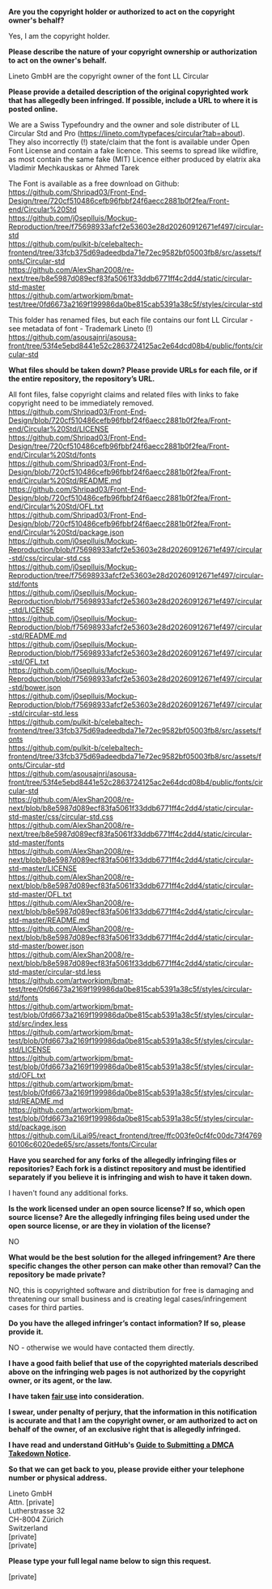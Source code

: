 **Are you the copyright holder or authorized to act on the copyright owner's behalf?**

Yes, I am the copyright holder.

**Please describe the nature of your copyright ownership or authorization to act on the owner's behalf.**

Lineto GmbH are the copyright owner of the font LL Circular

**Please provide a detailed description of the original copyrighted work that has allegedly been infringed. If possible, include a URL to where it is posted online.**

We are a Swiss Typefoundry and the owner and sole distributer of LL Circular Std and Pro (https://lineto.com/typefaces/circular?tab=about).  
They also incorrectly (!) state/claim that the font is available under Open Font License and contain a fake licence. This seems to spread like wildfire, as most contain the same fake (MIT) Licence either produced by elatrix aka Vladimir Mechkauskas or Ahmed Tarek

The Font is available as a free download on Github:  
https://github.com/Shripad03/Front-End-Design/tree/720cf510486cefb96fbbf24f6aecc2881b0f2fea/Front-end/Circular%20Std  
https://github.com/j0seplluis/Mockup-Reproduction/tree/f75698933afcf2e53603e28d20260912671ef497/circular-std  
https://github.com/pulkit-b/celebaltech-frontend/tree/33fcb375d69adeedbda71e72ec9582bf05003fb8/src/assets/fonts/Circular-std  
https://github.com/AlexShan2008/re-next/tree/b8e5987d089ecf83fa5061f33ddb6771ff4c2dd4/static/circular-std-master  
https://github.com/artworkjpm/bmat-test/tree/0fd6673a2169f199986da0be815cab5391a38c5f/styles/circular-std  

This folder has renamed files, but each file contains our font LL Circular - see metadata of font - Trademark Lineto (!)  
https://github.com/asousajnri/asousa-front/tree/53f4e5ebd8441e52c2863724125ac2e64dcd08b4/public/fonts/circular-std

**What files should be taken down? Please provide URLs for each file, or if the entire repository, the repository’s URL.**

All font files, false copyright claims and related files with links to fake copyright need to be immediately removed.  
https://github.com/Shripad03/Front-End-Design/blob/720cf510486cefb96fbbf24f6aecc2881b0f2fea/Front-end/Circular%20Std/LICENSE  
https://github.com/Shripad03/Front-End-Design/tree/720cf510486cefb96fbbf24f6aecc2881b0f2fea/Front-end/Circular%20Std/fonts  
https://github.com/Shripad03/Front-End-Design/blob/720cf510486cefb96fbbf24f6aecc2881b0f2fea/Front-end/Circular%20Std/README.md  
https://github.com/Shripad03/Front-End-Design/blob/720cf510486cefb96fbbf24f6aecc2881b0f2fea/Front-end/Circular%20Std/OFL.txt  
https://github.com/Shripad03/Front-End-Design/blob/720cf510486cefb96fbbf24f6aecc2881b0f2fea/Front-end/Circular%20Std/package.json  
https://github.com/j0seplluis/Mockup-Reproduction/blob/f75698933afcf2e53603e28d20260912671ef497/circular-std/css/circular-std.css  
https://github.com/j0seplluis/Mockup-Reproduction/tree/f75698933afcf2e53603e28d20260912671ef497/circular-std/fonts  
https://github.com/j0seplluis/Mockup-Reproduction/blob/f75698933afcf2e53603e28d20260912671ef497/circular-std/LICENSE  
https://github.com/j0seplluis/Mockup-Reproduction/blob/f75698933afcf2e53603e28d20260912671ef497/circular-std/README.md  
https://github.com/j0seplluis/Mockup-Reproduction/blob/f75698933afcf2e53603e28d20260912671ef497/circular-std/OFL.txt  
https://github.com/j0seplluis/Mockup-Reproduction/blob/f75698933afcf2e53603e28d20260912671ef497/circular-std/bower.json  
https://github.com/j0seplluis/Mockup-Reproduction/blob/f75698933afcf2e53603e28d20260912671ef497/circular-std/circular-std.less  
https://github.com/pulkit-b/celebaltech-frontend/tree/33fcb375d69adeedbda71e72ec9582bf05003fb8/src/assets/fonts  
https://github.com/pulkit-b/celebaltech-frontend/tree/33fcb375d69adeedbda71e72ec9582bf05003fb8/src/assets/fonts/Circular-std  
https://github.com/asousajnri/asousa-front/tree/53f4e5ebd8441e52c2863724125ac2e64dcd08b4/public/fonts/circular-std  
https://github.com/AlexShan2008/re-next/blob/b8e5987d089ecf83fa5061f33ddb6771ff4c2dd4/static/circular-std-master/css/circular-std.css  
https://github.com/AlexShan2008/re-next/tree/b8e5987d089ecf83fa5061f33ddb6771ff4c2dd4/static/circular-std-master/fonts  
https://github.com/AlexShan2008/re-next/blob/b8e5987d089ecf83fa5061f33ddb6771ff4c2dd4/static/circular-std-master/LICENSE  
https://github.com/AlexShan2008/re-next/blob/b8e5987d089ecf83fa5061f33ddb6771ff4c2dd4/static/circular-std-master/OFL.txt  
https://github.com/AlexShan2008/re-next/blob/b8e5987d089ecf83fa5061f33ddb6771ff4c2dd4/static/circular-std-master/README.md  
https://github.com/AlexShan2008/re-next/blob/b8e5987d089ecf83fa5061f33ddb6771ff4c2dd4/static/circular-std-master/bower.json  
https://github.com/AlexShan2008/re-next/blob/b8e5987d089ecf83fa5061f33ddb6771ff4c2dd4/static/circular-std-master/circular-std.less  
https://github.com/artworkjpm/bmat-test/tree/0fd6673a2169f199986da0be815cab5391a38c5f/styles/circular-std/fonts  
https://github.com/artworkjpm/bmat-test/blob/0fd6673a2169f199986da0be815cab5391a38c5f/styles/circular-std/src/index.less  
https://github.com/artworkjpm/bmat-test/blob/0fd6673a2169f199986da0be815cab5391a38c5f/styles/circular-std/LICENSE  
https://github.com/artworkjpm/bmat-test/blob/0fd6673a2169f199986da0be815cab5391a38c5f/styles/circular-std/OFL.txt  
https://github.com/artworkjpm/bmat-test/blob/0fd6673a2169f199986da0be815cab5391a38c5f/styles/circular-std/README.md  
https://github.com/artworkjpm/bmat-test/blob/0fd6673a2169f199986da0be815cab5391a38c5f/styles/circular-std/package.json  
https://github.com/LiLai95/react_frontend/tree/ffc003fe0cf4fc00dc73f476960106c6020ede65/src/assets/fonts/Circular  

**Have you searched for any forks of the allegedly infringing files or repositories? Each fork is a distinct repository and must be identified separately if you believe it is infringing and wish to have it taken down.**

I haven't found any additional forks.

**Is the work licensed under an open source license? If so, which open source license? Are the allegedly infringing files being used under the open source license, or are they in violation of the license?**

NO

**What would be the best solution for the alleged infringement? Are there specific changes the other person can make other than removal? Can the repository be made private?**

NO, this is copyrighted software and distribution for free is damaging and threatening our small business and is creating legal cases/infringement cases for third parties.

**Do you have the alleged infringer’s contact information? If so, please provide it.**

NO - otherwise we would have contacted them directly.

**I have a good faith belief that use of the copyrighted materials described above on the infringing web pages is not authorized by the copyright owner, or its agent, or the law.**

**I have taken <a href="https://www.lumendatabase.org/topics/22">fair use</a> into consideration.**

**I swear, under penalty of perjury, that the information in this notification is accurate and that I am the copyright owner, or am authorized to act on behalf of the owner, of an exclusive right that is allegedly infringed.**

**I have read and understand GitHub's <a href="https://help.github.com/articles/guide-to-submitting-a-dmca-takedown-notice/">Guide to Submitting a DMCA Takedown Notice</a>.**

**So that we can get back to you, please provide either your telephone number or physical address.**

Lineto GmbH  
Attn. [private]  
Lutherstrasse 32  
CH-8004 Zürich  
Switzerland  
[private]  
[private]

**Please type your full legal name below to sign this request.**

[private]
